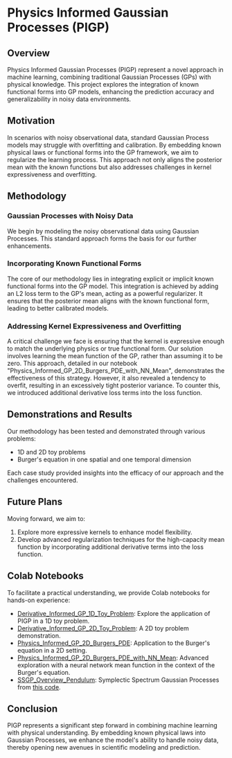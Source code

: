 # Physics Informed Gaussian Processes (PIGP)

## Overview
Physics Informed Gaussian Processes (PIGP) represent a novel approach in machine learning, combining traditional Gaussian Processes (GPs) with physical knowledge. This project explores the integration of known functional forms into GP models, enhancing the prediction accuracy and generalizability in noisy data environments.

## Motivation
In scenarios with noisy observational data, standard Gaussian Process models may struggle with overfitting and calibration. By embedding known physical laws or functional forms into the GP framework, we aim to regularize the learning process. This approach not only aligns the posterior mean with the known functions but also addresses challenges in kernel expressiveness and overfitting.

## Methodology

### Gaussian Processes with Noisy Data
We begin by modeling the noisy observational data using Gaussian Processes. This standard approach forms the basis for our further enhancements.

### Incorporating Known Functional Forms
The core of our methodology lies in integrating explicit or implicit known functional forms into the GP model. This integration is achieved by adding an L2 loss term to the GP's mean, acting as a powerful regularizer. It ensures that the posterior mean aligns with the known functional form, leading to better calibrated models.

### Addressing Kernel Expressiveness and Overfitting
A critical challenge we face is ensuring that the kernel is expressive enough to match the underlying physics or true functional form. Our solution involves learning the mean function of the GP, rather than assuming it to be zero. This approach, detailed in our notebook "Physics_Informed_GP_2D_Burgers_PDE_with_NN_Mean", demonstrates the effectiveness of this strategy. However, it also revealed a tendency to overfit, resulting in an excessively tight posterior variance. To counter this, we introduced additional derivative loss terms into the loss function.

## Demonstrations and Results
Our methodology has been tested and demonstrated through various problems:
- 1D and 2D toy problems
- Burger's equation in one spatial and one temporal dimension

Each case study provided insights into the efficacy of our approach and the challenges encountered.

## Future Plans
Moving forward, we aim to:
1. Explore more expressive kernels to enhance model flexibility.
2. Develop advanced regularization techniques for the high-capacity mean function by incorporating additional derivative terms into the loss function.

## Colab Notebooks
To facilitate a practical understanding, we provide Colab notebooks for hands-on experience:
- [Derivative_Informed_GP_1D_Toy_Problem](https://colab.research.google.com/github/rfarell/Physics_Informed_Gaussian_Processes/blob/main/notebooks/Derivative_Informed_GP_1D_Toy_Problem.ipynb): Explore the application of PIGP in a 1D toy problem.
- [Derivative_Informed_GP_2D_Toy_Problem](https://colab.research.google.com/github/rfarell/Physics_Informed_Gaussian_Processes/blob/main/notebooks/Derivative_Informed_GP_2D_Toy_Problem.ipynb): A 2D toy problem demonstration.
- [Physics_Informed_GP_2D_Burgers_PDE](https://colab.research.google.com/github/rfarell/Physics_Informed_Gaussian_Processes/blob/main/notebooks/Physics_Informed_GP_2D_Burgers_PDE.ipynb): Application to the Burger's equation in a 2D setting.
- [Physics_Informed_GP_2D_Burgers_PDE_with_NN_Mean](https://colab.research.google.com/github/rfarell/Physics_Informed_Gaussian_Processes/blob/main/notebooks/Physics_Informed_GP_2D_Burgers_PDE_with_NN_Mean.ipynb): Advanced exploration with a neural network mean function in the context of the Burger's equation.
- [SSGP_Overview_Pendulum](https://colab.research.google.com/github/rfarell/Physics_Informed_Gaussian_Processes/blob/main/notebooks/SSGP_Overview_Pendulum.ipynb): Symplectic Spectrum Gaussian Processes from [this code](https://github.com/yusuk-e/SSGP).


## Conclusion
PIGP represents a significant step forward in combining machine learning with physical understanding. By embedding known physical laws into Gaussian Processes, we enhance the model's ability to handle noisy data, thereby opening new avenues in scientific modeling and prediction.


<!-- 
### Colab Reduced Order Modeling Tutorials
- 📔 [Derivative_Informed_GP_1D_Toy_Problem](https://colab.research.google.com/github/rfarell/Physics_Informed_Gaussian_Processes/blob/main/notebooks/Derivative_Informed_GP_1D_Toy_Problem.ipynb)
- 📔 [Derivative_Informed_GP_2D_Toy_Problem](https://colab.research.google.com/github/rfarell/Physics_Informed_Gaussian_Processes/blob/main/notebooks/Derivative_Informed_GP_2D_Toy_Problem.ipynb)
- 📔 [Physics_Informed_GP_2D_Burgers_PDE](https://colab.research.google.com/github/rfarell/Physics_Informed_Gaussian_Processes/blob/main/notebooks/Physics_Informed_GP_2D_Burgers_PDE.ipynb)
- 📔 [Physics_Informed_GP_2D_Burgers_PDE_with_NN_Mean](https://colab.research.google.com/github/rfarell/Physics_Informed_Gaussian_Processes/blob/main/notebooks/Physics_Informed_GP_2D_Burgers_PDE_with_NN_Mean.ipynb)


## Tasks
- Compare Matérn, Spectral, Squared Exponential, and RBF kernels
- Learn the mean function of the GP for better derivative matching. My hypothesis is that this is a better approach than using more expressive kernels. Compare the performance of the GP with and without the mean function.
- Use Stochastic Sparse Variational Gaussian Processes with Multiple Outputs.
 -->
